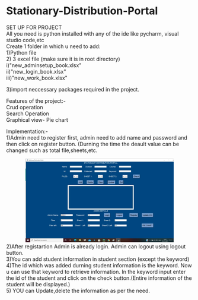 # Stationary-Distribution-Portal
SET UP FOR PROJECT <br />
All you need is python installed with any of the ide like pycharm, visual studio code,etc<br />
Create 1 folder in which u need to add: <br />
1)Python file <br />
2) 3 excel file (make sure it is in root directory)<br />
   i)"new_adminsetup_book.xlsx"<br />
   ii)"new_login_book.xlsx"<br />
   iii)"new_work_book.xlsx"<br />
   
 3)import neccessary packages required in the project.  <br />
   
 Features of the project:-<br />
 Crud operation<br />
 Search Operation <br />
 Graphical view- Pie chart<br />
 
 Implementation:-<br />
 1)Admin need to register first, admin need to add name and password and then click on register button. (Durning the time the deault value can be changed such as total file,sheets,etc.<br />
<div align="center">
    <img src="/images/Register.jpeg" width="400px"</img> 
</div>
 2)After registartion Admin is already login. Admin can logout using logout button.<br />
 3)You can add student information in student section (except the keyword) <br />
 4)The id which was added durning student information is the keyword. Now u can use that keyword to retrieve information. In the keyword input enter the id of the student and click on the check button.(Entire information of the student will be displayed.)<br />
 5) YOU can Update,delete the information as per the need.<br />
 
 
